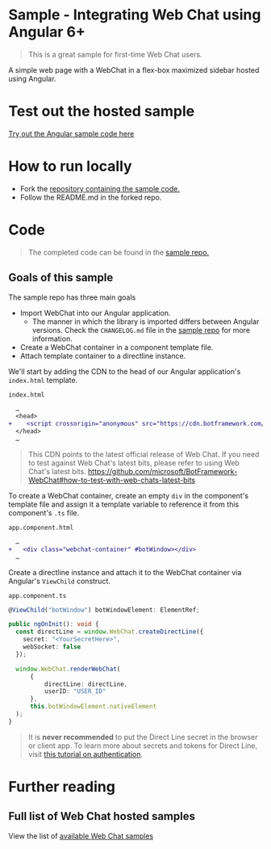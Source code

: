 # Sample - Integrating Web Chat using Angular 6+

> This is a great sample for first-time Web Chat users.

A simple web page with a WebChat in a flex-box maximized sidebar hosted using Angular.

# Test out the hosted sample

[Try out the Angular sample code here](https://stackblitz.com/github/omarsourour/ng-webchat-example)

# How to run locally

-  Fork the [repository containing the sample code.](https://github.com/omarsourour/ng-webchat-example)
-  Follow the README.md in the forked repo.

# Code

> The completed code can be found in the [sample repo.](https://github.com/omarsourour/ng-webchat-example)

## Goals of this sample

The sample repo has three main goals

-  Import WebChat into our Angular application.
   -  The manner in which the library is imported differs between Angular versions. Check the `CHANGELOG.md` file in the [sample repo](https://github.com/omarsourour/ng-webchat-example) for more information.
-  Create a WebChat container in a component template file.
-  Attach template container to a directline instance.

We'll start by adding the CDN to the head of our Angular application's `index.html` template.

`index.html`

```diff
  …
  <head>
+    <script crossorigin="anonymous" src="https://cdn.botframework.com/botframework-webchat/latest/webchat.js"></script>
  </head>
  …
```

> This CDN points to the latest official release of Web Chat. If you need to test against Web Chat's latest bits, please refer to using Web Chat's latest bits. https://github.com/microsoft/BotFramework-WebChat#how-to-test-with-web-chats-latest-bits

To create a WebChat container, create an empty `div` in the component's template file and assign it a template variable to reference it from this component's `.ts` file.

`app.component.html`

```diff
  …
+   <div class="webchat-container" #botWindow></div>
  …
```

Create a directline instance and attach it to the WebChat container via Angular's `ViewChild` construct.

`app.component.ts`

```ts
@ViewChild("botWindow") botWindowElement: ElementRef;

public ngOnInit(): void {
  const directLine = window.WebChat.createDirectLine({
    secret: "<YourSecretHere>",
    webSocket: false
  });

  window.WebChat.renderWebChat(
      {
          directLine: directLine,
          userID: "USER_ID"
      },
      this.botWindowElement.nativeElement
  );
}
```

> It is **never recommended** to put the Direct Line secret in the browser or client app. To learn more about secrets and tokens for Direct Line, visit [this tutorial on authentication](https://docs.microsoft.com/en-us/azure/bot-service/rest-api/bot-framework-rest-direct-line-3-0-authentication).

# Further reading

## Full list of Web Chat hosted samples

View the list of [available Web Chat samples](https://github.com/microsoft/BotFramework-WebChat/tree/main/samples)
